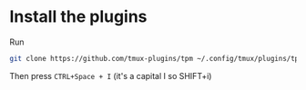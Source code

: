 # Install the plugins

Run
```sh
git clone https://github.com/tmux-plugins/tpm ~/.config/tmux/plugins/tpm
```
Then press `CTRL+Space + I` (it's a capital I so SHIFT+i)
